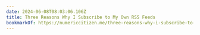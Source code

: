 ```yaml
---
date: 2024-06-08T08:03:06.106Z
title: Three Reasons Why I Subscribe to My Own RSS Feeds
bookmarkOf: https://numericcitizen.me/three-reasons-why-i-subscribe-to-my-own-rss-feeds/
---
```


